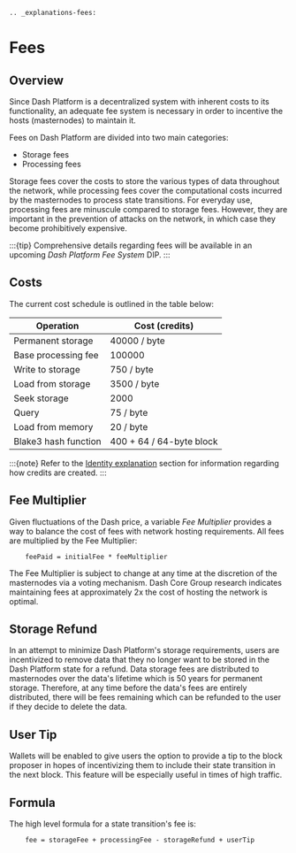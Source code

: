 ```{eval-rst}
.. _explanations-fees:
```

# Fees

## Overview

Since Dash Platform is a decentralized system with inherent costs to its functionality, an adequate fee system is necessary in order to incentive the hosts (masternodes) to maintain it.

Fees on Dash Platform are divided into two main categories:

* Storage fees
* Processing fees

Storage fees cover the costs to store the various types of data throughout the network, while processing fees cover the computational costs incurred by the masternodes to process state transitions. For everyday use, processing fees are minuscule compared to storage fees. However, they are important in the prevention of attacks on the network, in which case they become prohibitively expensive.

:::{tip}
Comprehensive details regarding fees will be available in an upcoming *Dash Platform Fee System* DIP.
:::

## Costs

The current cost schedule is outlined in the table below:

| Operation | Cost (credits) |
| - | - |
| Permanent storage | 40000 / byte |
| Base processing fee | 100000 |
| Write to storage | 750 / byte |
| Load from storage | 3500 / byte |
| Seek storage | 2000 |
| Query | 75 / byte |
| Load from memory | 20 / byte |
| Blake3 hash function | 400 + 64 / 64-byte block |

:::{note}
Refer to the [Identity explanation](../explanations/identity.md) section for information regarding how credits are created.
:::

## Fee Multiplier

Given fluctuations of the Dash price, a variable *Fee Multiplier* provides a way to balance the cost of fees with network hosting requirements. All fees are multiplied by the Fee Multiplier:

```text
    feePaid = initialFee * feeMultiplier
```

The Fee Multiplier is subject to change at any time at the discretion of the masternodes via a voting mechanism. Dash Core Group research indicates maintaining fees at approximately 2x the cost of hosting the network is optimal.

<!-- Uncomment once link available
An in-depth look at the Fee Multiplier can be found at **link**
-->

## Storage Refund

In an attempt to minimize Dash Platform's storage requirements, users are incentivized to remove data that they no longer want to be stored in the Dash Platform state for a refund. Data storage fees are distributed to masternodes over the data's lifetime which is 50 years for permanent storage. Therefore, at any time before the data's fees are entirely distributed, there will be fees remaining which can be refunded to the user if they decide to delete the data.

## User Tip

Wallets will be enabled to give users the option to provide a tip to the block proposer in hopes of incentivizing them to include their state transition in the next block. This feature will be especially useful in times of high traffic.

## Formula

The high level formula for a state transition's fee is:

```text
    fee = storageFee + processingFee - storageRefund + userTip
```

<!-- Uncomment once DIP available
See *DIPXX: Dash Platform Fee System* for a detailed breakdown of each component.
-->